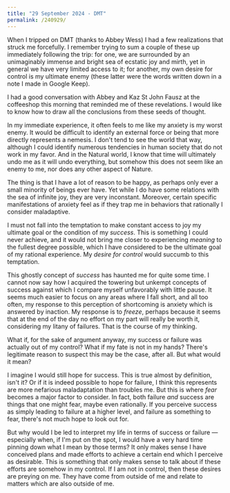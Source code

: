 ```yaml
---
title: "29 September 2024 - DMT"
permalink: /240929/
---
```


When I tripped on DMT (thanks to Abbey Wess) I had a few realizations that 
struck me forcefully. I remember trying to sum a couple of these up immediately
following the trip: for one, we are surrounded by an unimaginably immense and 
bright sea of ecstatic joy and mirth, yet in general we have very limited
access to it; for another, my own desire for control is my ultimate enemy
(these latter were the words written down in a note I made in Google Keep).

I had a good conversation with Abbey and Kaz St John Fausz at the coffeeshop 
this morning that reminded me of these revelations. I would like to know how to
draw all the conclusions from these seeds of thought.

In my immediate experience, it often feels to me like my anxiety is my worst
enemy. It would be difficult to identify an external force or being that more
directly represents a nemesis. I don't tend to see the world that way, although
I could identify numerous tendencies in human society that do not work in my 
favor. And in the Natural world, I know that time will ultimately undo me as it 
will undo everything, but somehow this does not seem like an enemy to me, nor 
does any other aspect of Nature.

The thing is that I have a lot of reason to be happy, as perhaps only ever a 
small minority of beings ever have. Yet while I do have some relations with 
the sea of infinite joy, they are very inconstant. Moreover, certain specific
manifestations of anxiety feel as if they trap me in behaviors that rationally
I consider maladaptive.

I must not fall into the temptation to make constant access to joy my ultimate
goal or the condition of my *success*. This is something I could never achieve,
and it would not bring me closer to experiencing *meaning* to the fullest 
degree possible, which I have considered to be the ultimate goal of my 
rational experience. My *desire for control* would succumb to this temptation.

This ghostly concept of *success* has haunted me for quite some time. I cannot
now say how I acquired the towering but unkempt concepts of success against 
which I compare myself unfavorably with little pause. It seems much easier to
focus on any areas where I fall short, and all too often, my response to this
perception of shortcoming is anxiety which is answered by inaction. My response
is to *freeze*, perhaps because it seems that at the end of the day no effort
on my part will really be worth it, considering my litany of failures. That is 
the course of my thinking.

What if, for the sake of argument anyway, my success or failure was actually 
out of my control? What if my fate is not in my hands? There's legitimate 
reason to suspect this may be the case, after all. But what would it mean?

I imagine I would still hope for success. This is true almost by definition, 
isn't it? Or if it is indeed possible to hope for failure, I think this 
represents are more nefarious maladaptation than troubles me. But this is 
where *fear* becomes a major factor to consider. In fact, both failure *and*
success are things that one might fear, maybe even rationally. If you perceive
success as simply leading to failure at a higher level, and failure as
something to fear, there's not much hope to look out for.

But why would I be led to interpret my life in terms of success or failure — 
especially when, if I'm put on the spot, I would have a very hard time pinning
down what I mean by those terms? It only makes sense I have conceived plans 
and made efforts to achieve a certain end which I perceive as desirable. This
is something that only makes sense to talk about if these efforts are somehow
in my control. If I am not in control, then these desires are preying on me.
They have come from outside of me and relate to matters which are also outside
of me.
